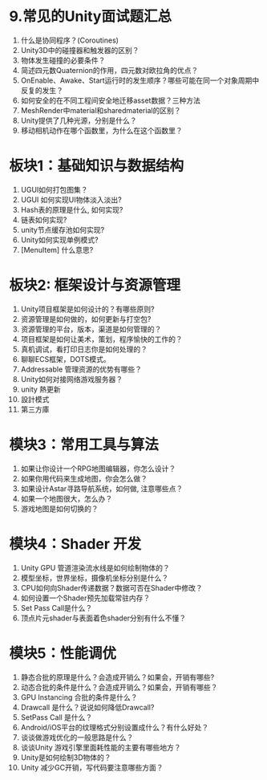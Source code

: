 # 9.常见的Unity面试题汇总

1. 什么是协同程序？(Coroutines)
2. Unity3D中的碰撞器和触发器的区别？
3. 物体发生碰撞的必要条件？
4. 简述四元数Quaternion的作用，四元数对欧拉角的优点？
5. OnEnable、Awake、Start运行时的发生顺序？哪些可能在同一个对象周期中反复的发生？
6. 如何安全的在不同工程间安全地迁移asset数据？三种方法
7. MeshRender中material和sharedmaterial的区别？
8. Unity提供了几种光源，分别是什么？
9. 移动相机动作在哪个函数里，为什么在这个函数里？

# 板块1：基础知识与数据结构
1. UGUI如何打包图集？
2. UGUI 如何实现UI物体淡入淡出? 
3. Hash表的原理是什么, 如何实现? 
4. 链表如何实现? 
5. unity节点缓存池如何实现?
6. Unity如何实现单例模式? 
7. [MenuItem] 什么意思?

# 板块2: 框架设计与资源管理
1. Unity项目框架是如何设计的？有哪些原则?
2. 资源管理是如何做的，如何更新与打空包?
3. 资源管理的平台，版本，渠道是如何管理的？
4. 项目框架是如何让美术，策划，程序愉快的工作的？
5. 真机调试，看打印日志你是如何处理的？
6. 聊聊ECS框架，DOTS模式。
7.  Addressable 管理资源的优势有哪些？
8.  Unity如何对接网络游戏服务器？
9.  unity 熱更新
10. 設計模式
11. 第三方庫

# 模块3：常用工具与算法
1. 如果让你设计一个RPG地图编辑器，你怎么设计？
2. 如果你用代码来生成地图，你会怎么做？
3. 如果设计Astar寻路导航系统，如何做, 注意哪些点？
4. 如果一个地图很大，怎么办？
5. 游戏地图是如何切换的？

# 模块4：Shader 开发
1. Unity GPU 管道渲染流水线是如何绘制物体的？
2. 模型坐标，世界坐标，摄像机坐标分别是什么？
3. CPU如何向Shader传递数据？数据可否在Shader中修改？
4. 如何设置一个Shader预先加载常驻内存？
5. Set Pass Call是什么？
6. 顶点片元shader与表面着色shader分别有什么不懂？

# 模块5：性能调优
1. 静态合批的原理是什么？会造成开销么？如果会，开销有哪些?
2. 动态合批的条件是什么？会造成开销么？如果会，开销有哪些？
3. GPU Instancing 合批的条件是什么？
4. Drawcall 是什么？说说如何降低Drawcall?
5. SetPass Call 是什么？
6. Android/iOS平台的纹理格式分别设置成什么？有什么好处？
7. 谈谈做游戏优化的一般思路是什么？
8. 谈谈Unity 游戏引擎里面耗性能的主要有哪些地方？
9. Unity是如何绘制3D物体的？
10. Unity 减少GC开销，写代码要注意哪些方面？